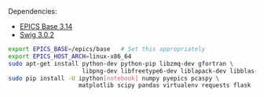 Dependencies:

* [EPICS Base 3.14](http://www.aps.anl.gov/epics/base/R3-14/12.php)
* [Swig 3.0.2](http://sourceforge.net/projects/swig/files/swig/swig-3.0.2/)

```bash
export EPICS_BASE=/epics/base   # Set this appropriately
export EPICS_HOST_ARCH=linux-x86_64
sudo apt-get install python-dev python-pip libzmq-dev gfortran \
                     libpng-dev libfreetype6-dev liblapack-dev libblas-dev
sudo pip install -U ipython[notebook] numpy pyepics pcaspy \
                    matplotlib scipy pandas virtualenv requests flask
```
